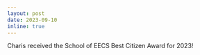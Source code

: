 ```yaml
---
layout: post
date: 2023-09-10
inline: true
---
```


Charis received the School of EECS Best Citizen Award for 2023!